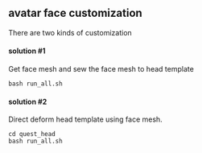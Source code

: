 ## avatar face customization
There are two kinds of customization

#### solution #1
Get face mesh and sew the face mesh to head template
```shell
bash run_all.sh
```

#### solution #2
Direct deform head template using face mesh.
```shell
cd quest_head
bash run_all.sh
```


